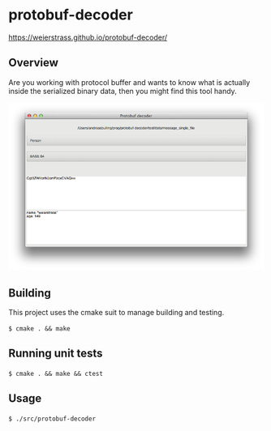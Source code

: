 # protobuf-decoder

https://weierstrass.github.io/protobuf-decoder/

## Overview
Are you working with protocol buffer and wants to know what is actually inside the serialized binary data, then you might find this tool handy.

![protobuf-decoder example.](protobuf_decoder_example.png)

## Building
This project uses the cmake suit to manage building and testing.

`$ cmake . && make`

## Running unit tests
`$ cmake . && make && ctest`

## Usage
`$ ./src/protobuf-decoder`


